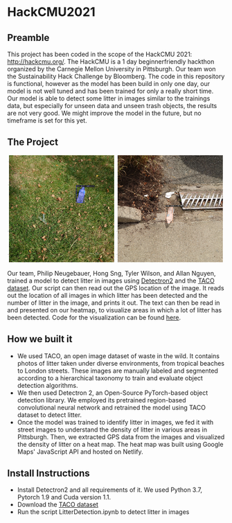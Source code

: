 # HackCMU2021

## Preamble

This project has been coded in the scope of the HackCMU 2021: http://hackcmu.org/. The HackCMU is a 1 day beginnerfriendly hackthon organized by the Carnegie Mellon University in Pittsburgh. Our team won the Sustainability Hack Challenge by Bloomberg. The code in this repository is functional, however as the model has been build in only one day, our model is not well tuned and has been trained for only a really short time. Our model is able to detect some litter in images similar to the trainings data, but especially for unseen data and unseen trash objects, the results are not very good. We might improve the model in the future, but no timeframe is set for this yet. 

## The Project

<div class="align-center">
    <img src="images/sample2.png" title="Example Detection 1" style="width:49%">
    <img src="images/sample4.png" title="Example Detection 2" style="width:49%">
</div> 

Our team, Philip Neugebauer, Hong Sng, Tyler Wilson, and Allan Nguyen, trained a model to detect litter in images using [Detectron2](https://github.com/facebookresearch/detectron2) and the [TACO dataset](https://github.com/pedropro/TACO). Our script can then read out the GPS location of the image. It reads out the location of all images in which litter has been detected and the number of litter in the image, and prints it out. The text can then be read in and presented on our heatmap, to visualize areas in which a lot of litter has been detected. Code for the visualization can be found [here](https://github.com/snghong/heatmap).

## How we built it
- We used TACO, an open image dataset of waste in the wild. It contains photos of litter taken under diverse environments, from tropical beaches to London streets. These images are manually labeled and segmented according to a hierarchical taxonomy to train and evaluate object detection algorithms. 
- We then used Detectron 2, an Open-Source PyTorch-based object detection library. We employed its  pretrained region-based convolutional neural network and retrained the model using TACO dataset to detect litter.
- Once the model was trained to identify litter in images, we fed it with street images to understand the density of litter in various areas in Pittsburgh. Then, we extracted GPS data from the images and visualized the density of litter on a heat map. The heat map was built using Google Maps' JavaScript API and hosted on Netlify. 

## Install Instructions
- Install Detectron2 and all requirements of it. We used Python 3.7, Pytorch 1.9 and Cuda version 1.1. 
- Download the [TACO dataset](https://github.com/pedropro/TACO) 
- Run the script LitterDetection.ipynb to detect litter in images
